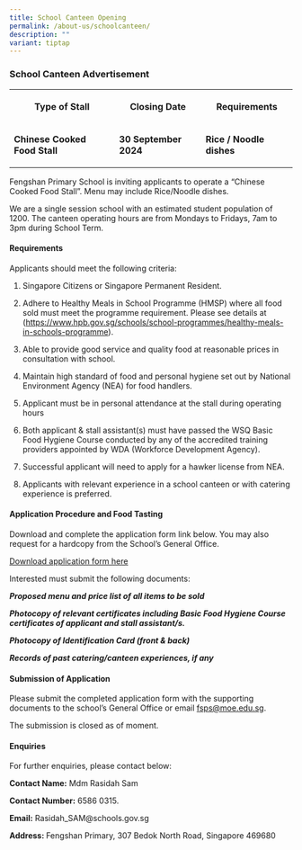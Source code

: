```yaml
---
title: School Canteen Opening
permalink: /about-us/schoolcanteen/
description: ""
variant: tiptap
---
```

<h3>School Canteen Advertisement</h3>
<table style="minWidth: 75px">
<colgroup>
<col>
<col>
<col>
</colgroup>
<tbody>
<tr>
<th rowspan="1" colspan="1">
<p>Type of Stall</p>
</th>
<th rowspan="1" colspan="1">
<p>Closing Date</p>
</th>
<th rowspan="1" colspan="1">
<p>Requirements</p>
</th>
</tr>
<tr>
<td rowspan="1" colspan="1">
<p><strong>Chinese Cooked Food Stall</strong>
</p>
</td>
<td rowspan="1" colspan="1">
<p><strong>30 September 2024</strong>
</p>
</td>
<td rowspan="1" colspan="1">
<p><strong>Rice / Noodle dishes</strong>
</p>
</td>
</tr>
</tbody>
</table>
<p>Fengshan Primary School is inviting applicants to operate a “Chinese Cooked
Food Stall”. Menu may include Rice/Noodle dishes.</p>
<p>We are a single session school with an estimated student population of
1200. The canteen operating hours are from Mondays to Fridays, 7am to 3pm
during School Term.</p>
<h4>Requirements</h4>
<p>Applicants should meet the following criteria:</p>
<ol data-tight="true" class="tight">
<li>
<p>Singapore Citizens or Singapore Permanent Resident.</p>
</li>
<li>
<p>Adhere to Healthy Meals in School Programme (HMSP) where all food sold
must meet the programme requirement. Please see details at (<a href="https://www.hpb.gov.sg/schools/school-programmes/healthy-meals-in-schools-programme" rel="noopener noreferrer nofollow" target="_blank">https://www.hpb.gov.sg/schools/school-programmes/healthy-meals-in-schools-programme</a>).</p>
</li>
<li>
<p>Able to provide good service and quality food at reasonable prices in
consultation with school.</p>
</li>
<li>
<p>Maintain high standard of food and personal hygiene set out by National
Environment Agency (NEA) for food handlers.</p>
</li>
<li>
<p>Applicant must be in personal attendance at the stall during operating
hours</p>
</li>
<li>
<p>Both applicant &amp; stall assistant(s) must have passed the WSQ Basic
Food Hygiene Course conducted by any of the accredited training providers
appointed by WDA (Workforce Development Agency).</p>
</li>
<li>
<p>Successful applicant will need to apply for a hawker license from NEA.</p>
</li>
<li>
<p>Applicants with relevant experience in a school canteen or with catering
experience is preferred.</p>
</li>
</ol>
<h4>Application Procedure and Food Tasting</h4>
<p>Download and complete the application form link below. You may also request
for a hardcopy from the School’s General Office.</p>
<p><a href="/files/Fengshan%20Document%20Links/Canteen%20Application/application_form_for_canteen__fsps_.pdf" rel="noopener noreferrer nofollow" target="_blank">Download application form here</a>
</p>
<p>Interested must submit the following documents:</p>
<p><strong><em>Proposed menu and price list of all items to be sold</em></strong>
</p>
<p><strong><em>Photocopy of relevant certificates including Basic Food Hygiene Course certificates of applicant and stall assistant/s.</em></strong>
</p>
<p><strong><em>Photocopy of Identification Card (front &amp; back)</em></strong>
</p>
<p><strong><em>Records of past catering/canteen experiences, if any</em></strong>
</p>
<p></p>
<h4>Submission of Application</h4>
<p>Please submit the completed application form with the supporting documents
to the school’s General Office or email <a href="mailto:fsps@moe.edu.sg" rel="noopener noreferrer nofollow" target="_blank">fsps@moe.edu.sg</a>.</p>
<p>The submission is closed as of moment.</p>
<h4>Enquiries</h4>
<p>For further enquiries, please contact below:</p>
<p><strong>Contact Name:</strong> Mdm Rasidah Sam</p>
<p><strong>Contact Number:</strong> 6586 0315.</p>
<p><strong>Email:</strong> Rasidah_SAM@schools.gov.sg</p>
<p><strong>Address: </strong>Fengshan Primary, 307 Bedok North Road, Singapore
469680</p>